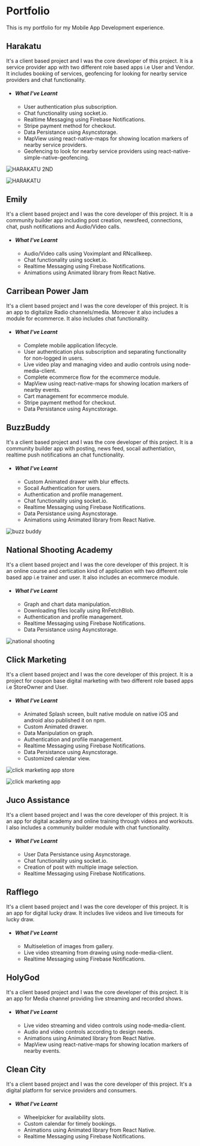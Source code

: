 # Portfolio
This is my portfolio for my Mobile App Development experience.

## Harakatu 
It's a client based project and I was the core developer of this project. It is a service provider app with two different role based apps i.e User and Vendor. It includes booking of services, geofencing for looking for nearby service providers and chat functionality.

- #### _What I've Learnt_
  - User authentication plus subscription.
  - Chat functionality using socket.io.
  - Realtime Messaging using Firebase Notifications.
  - Stripe payment method for checkout.
  - Data Persistance using Asyncstorage.
  - MapView using react-native-maps for showing location markers of nearby service providers.
  - Geofencing to look for nearby service providers using react-native-simple-native-geofencing.

![HARAKATU 2ND](https://user-images.githubusercontent.com/21139144/149827705-e549a1a0-b165-4627-8574-daecf72f7444.jpg)


![HARAKATU](https://user-images.githubusercontent.com/21139144/149825245-3446e328-081a-475e-9aca-1d07d1ef78da.jpg)


## Emily
It's a client based project and I was the core developer of this project. It is a community builder app including post creation, newsfeed, connections, chat, push notifications and Audio/Video calls.

- #### _What I've Learnt_
  - Audio/Video calls using Voximplant and RNcallkeep.
  - Chat functionality using socket.io.
  - Realtime Messaging using Firebase Notifications.
  - Animations using Animated library from React Native.


## Carribean Power Jam
It's a client based project and I was the core developer of this project. It is an app to digitalize Radio channels/media. Moreover it also includes a module for ecommerce. It also includes chat functionality.

- #### _What I've Learnt_
  - Complete mobile application lifecycle.
  - User authentication plus subscription and separating functionality for non-logged in users.
  - Live video play and managing video and audio controls using node-media-client.
  - Complete ecommerce flow for the ecommerce module.
  - MapView using react-native-maps for showing location markers of nearby events.
  - Cart management for ecommerce module.
  - Stripe payment method for checkout.
  - Data Persistance using Asyncstorage.

## BuzzBuddy 
It's a client based project and I was the core developer of this project. It is a community builder app with posting, news feed, socail authentiation, realtime push notifications an chat functionality.

- #### _What I've Learnt_
  - Custom Animated drawer with blur effects.
  - Socail Authentication for users.
  - Authentication and profile management.
  - Chat functionality using socket.io.
  - Realtime Messaging using Firebase Notifications.
  - Data Persistance using Asyncstorage.
  - Animations using Animated library from React Native.

![buzz buddy](https://user-images.githubusercontent.com/21139144/150003403-b0a668eb-03cb-4cb7-9666-91748759f852.png)


## National Shooting Academy
It's a client based project and I was the core developer of this project. It is an online course and certication kind of application with two different role based app i.e trainer and user. It also includes an ecommerce module.

- #### _What I've Learnt_
  - Graph and chart data manipulation.
  - Downloading files locally using RnFetchBlob.
  - Authentication and profile management.
  - Realtime Messaging using Firebase Notifications.
  - Data Persistance using Asyncstorage.

![national shooting](https://user-images.githubusercontent.com/21139144/150003534-c2859bcc-1568-4a26-bf6f-540bc0265edd.png)

## Click Marketing 
It's a client based project and I was the core developer of this project. It is a project for coupon base digital marketing with two different role based apps i.e StoreOwner and User. 

- #### _What I've Learnt_
  - Animated Splash screen, built native module on native iOS and android also published it on npm.
  - Custom Animated drawer.
  - Data Manipulation on graph.
  - Authentication and profile management.
  - Realtime Messaging using Firebase Notifications.
  - Data Persistance using Asyncstorage.
  - Customized calendar view.

![click marketing app store](https://user-images.githubusercontent.com/21139144/150004872-99ee1933-f2f1-491c-bb77-30dddf6b7d21.png)

![click marketing app](https://user-images.githubusercontent.com/21139144/150004911-727c2719-2fc3-4aa1-9ec2-8eb22c9c7e52.png)


## Juco Assistance 
It's a client based project and I was the core developer of this project. It is an app for digital academy and online training through videos and workouts. I also includes a community builder module with chat functionality.

- #### _What I've Learnt_
  - User Data Persistance using Asyncstorage.
  - Chat functionality using socket.io.
  - Creation of post with multiple image selection.
  - Realtime Messaging using Firebase Notifications.

## Rafflego
It's a client based project and I was the core developer of this project. It is an app for digital lucky draw. It includes live videos and live timeouts for lucky draw.

- #### _What I've Learnt_
  - Multiseletion of images from gallery.
  - Live video streaming from drawing using node-media-client.
  - Realtime Messaging using Firebase Notifications.
  
  
## HolyGod
It's a client based project and I was the core developer of this project. It is an app for Media channel providing live streaming and recorded shows.

- #### _What I've Learnt_
  - Live video streaming and video controls using node-media-client.
  - Audio and video controls according to design needs.
  - Animations using Animated library from React Native.
  - MapView using react-native-maps for showing location markers of nearby events.

## Clean City
It's a client based project and I was the core developer of this project. It's a digital platform for service providers and consumers.

- #### _What I've Learnt_
  - Wheelpicker for availability slots.
  - Custom calendar for timely bookings.
  - Animations using Animated library from React Native.
  - Realtime Messaging using Firebase Notifications.


  
